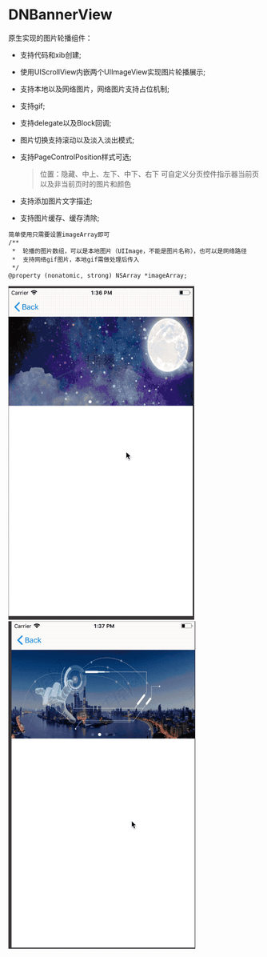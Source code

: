 # DNBannerView
原生实现的图片轮播组件：

+ 支持代码和xib创建;
+ 使用UIScrollView内嵌两个UIImageView实现图片轮播展示;
+ 支持本地以及网络图片，网络图片支持占位机制;
+ 支持gif;
+ 支持delegate以及Block回调;
+ 图片切换支持滚动以及淡入淡出模式;
+ 支持PageControlPosition样式可选;

	>  位置：隐藏、中上、左下、中下、右下
	>  可自定义分页控件指示器当前页以及非当前页时的图片和颜色
+ 支持添加图片文字描述;
+ 支持图片缓存、缓存清除;

```
简单使用只需要设置imageArray即可
/**
 *  轮播的图片数组，可以是本地图片（UIImage，不能是图片名称），也可以是网络路径
 *  支持网络gif图片，本地gif需做处理后传入
 */
@property (nonatomic, strong) NSArray *imageArray;

```

![](https://github.com/git-hushuai/DNBannerView/blob/master/2018-08-13%2014_54_19.gif)
![](https://github.com/git-hushuai/DNBannerView/blob/master/2018-08-13%2014_55_56.gif)
